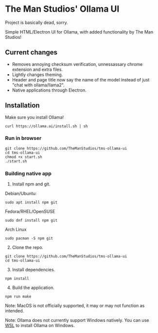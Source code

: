 # The Man Studios' Ollama UI

Project is basically dead, sorry.

Simple HTML/Electron UI for Ollama, with added functionality by The Man Studios!


## Current changes
* Removes annoying checksum verification, unnessassary chrome extension and extra files.
* Lightly changes theming.
* Header and page title now say the name of the model instead of just "chat with ollama/llama2".
* Native applications through Electron.

## Installation
Make sure you install Ollama!
```
curl https://ollama.ai/install.sh | sh
```
### Run in browser
```
git clone https://github.com/TheManStudios/tms-ollama-ui
cd tms-ollama-ui
chmod +x start.sh
./start.sh
```

### Building native app
1. Install npm and git.

Debian/Ubuntu:
```
sudo apt install npm git 
```
Fedora/RHEL/OpenSUSE
```
sudo dnf install npm git 
```
Arch Linux
```
sudo pacman -S npm git
```
2. Clone the repo.
```
git clone https://github.com/TheManStudios/tms-ollama-ui
cd tms-ollama-ui
```
3. Install dependencies.
```
npm install
```
4. Build the application.
```
npm run make
```

Note: MacOS is not officially supported, it may or may not function as intended.

Note: Ollama does not currently support Windows natively. You can use [WSL](https://learn.microsoft.com/en-us/windows/wsl/install) to install Ollama on Windows.
